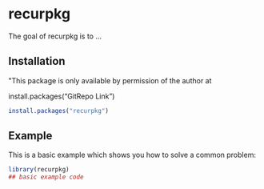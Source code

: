 
<!-- README.md is generated from README.Rmd. Please edit that file -->

# recurpkg

<!-- badges: start -->

<!-- badges: end -->

The goal of recurpkg is to …

## Installation

"This package is only available by permission of the author at

install.packages(“GitRepo Link”)

``` r
install.packages("recurpkg")
```

## Example

This is a basic example which shows you how to solve a common problem:

``` r
library(recurpkg)
## basic example code
```
